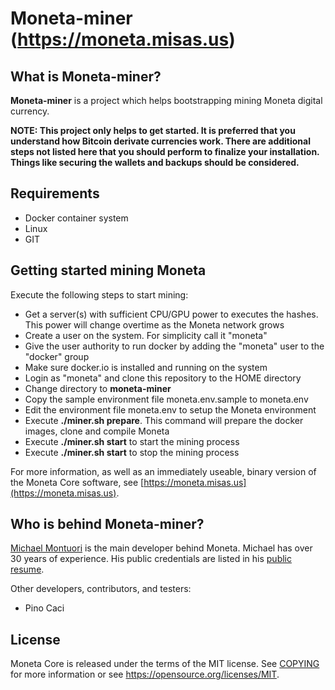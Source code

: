 Moneta-miner (https://moneta.misas.us)
===


What is Moneta-miner?
---
**Moneta-miner** is a project which helps bootstrapping mining Moneta digital currency.

**NOTE: This project only helps to get started. It is preferred that you understand how Bitcoin derivate currencies work. There are additional steps not listed here that you should perform to finalize your installation. Things like securing the wallets and backups should be considered.**


Requirements
---
* Docker container system
* Linux
* GIT


Getting started mining Moneta
---
Execute the following steps to start mining:
* Get a server(s) with sufficient CPU/GPU power to executes the hashes. This power will change overtime as the Moneta network grows
* Create a user on the system. For simplicity call it "moneta"
* Give the user authority to run docker by adding the "moneta" user to the "docker" group
* Make sure docker.io is installed and running on the system
* Login as "moneta" and clone this repository to the HOME directory
* Change directory to **moneta-miner**
* Copy the sample environment file moneta.env.sample to moneta.env
* Edit the environment file moneta.env to setup the Moneta environment
* Execute **./miner.sh prepare**. This command will prepare the docker images, clone and compile Moneta
* Execute **./miner.sh start** to start the mining process
* Execute **./miner.sh start** to stop the mining process

For more information, as well as an immediately useable, binary version of
the Moneta Core software, see [https://moneta.misas.us](https://moneta.misas.us).


Who is behind Moneta-miner?
---------------------
[Michael Montuori](https://github.com/mmontuori) is the main developer behind Moneta. Michael has over 30 years of experience. His public credentials are listed in his [public resume](https://registry.jsonresume.org/mmontuori).

Other developers, contributors, and testers:
* Pino Caci


License
-------
Moneta Core is released under the terms of the MIT license. See [COPYING](COPYING) for more
information or see https://opensource.org/licenses/MIT.
